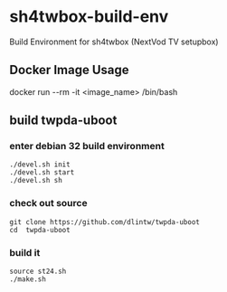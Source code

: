 # sh4twbox-build-env
Build Environment for sh4twbox (NextVod TV setupbox)

## Docker Image Usage

docker run --rm -it <image_name> /bin/bash

## build twpda-uboot 

### enter debian 32 build environment
	./devel.sh init
	./devel.sh start
	./devel.sh sh
### check out source
	git clone https://github.com/dlintw/twpda-uboot
	cd  twpda-uboot
### build it
	source st24.sh
	./make.sh
